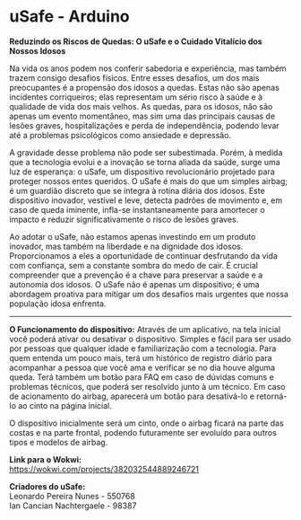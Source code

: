 # uSafe - Arduino

**Reduzindo os Riscos de Quedas: O uSafe e o Cuidado Vitalício dos Nossos Idosos**

Na vida os anos podem nos conferir sabedoria e experiência, mas também trazem consigo desafios físicos. Entre esses desafios, um dos mais preocupantes é a propensão dos idosos a quedas. Estas não são apenas incidentes corriqueiros; elas representam um sério risco à saúde e à qualidade de vida dos mais velhos.
As quedas, para os idosos, não são apenas um evento momentâneo, mas sim uma das principais causas de lesões graves, hospitalizações e perda de independência, podendo levar até a problemas psicológicos como ansiedade e depressão.

A gravidade desse problema não pode ser subestimada. Porém, à medida que a tecnologia evolui e a inovação se torna aliada da saúde, surge uma luz de esperança: o uSafe, um dispositivo revolucionário projetado para proteger nossos entes queridos.
O uSafe é mais do que um simples airbag; é um guardião discreto que se integra à rotina diária dos idosos. Este dispositivo inovador, vestível e leve, detecta padrões de movimento e, em caso de queda iminente, infla-se instantaneamente para amortecer o impacto e reduzir significativamente o risco de lesões graves.

Ao adotar o uSafe, não estamos apenas investindo em um produto inovador, mas também na liberdade e na dignidade dos idosos. Proporcionamos a eles a oportunidade de continuar desfrutando da vida com confiança, sem a constante sombra do medo de cair. É crucial compreender que a prevenção é a chave para preservar a saúde e a autonomia dos idosos. O uSafe não é apenas um dispositivo; é uma abordagem proativa para mitigar um dos desafios mais urgentes que nossa população idosa enfrenta.

------------------------------------------------------------------------------------------------------------------------------------------------------------------------------------------------------------------------------------------------------

**O Funcionamento do dispositivo:**
Através de um aplicativo, na tela inicial você poderá ativar ou desativar o dispositivo. Simples e fácil para ser usado por pessoas que qualquer idade e familiarização com a tecnologia. Para quem entenda um pouco mais, terá um histórico de registro diário para acompanhar a pessoa que você ama e verificar se no dia houve alguma queda. Terá também um botão para FAQ em caso de dúvidas comuns e problemas técnicos, que poderá ser resolvido junto à um técnico.
Em caso de acionamento do airbag, aparecerá um botão para desativá-lo e retorná-lo ao cinto na página inicial.

O dispositivo inicialmente será um cinto, onde o airbag ficará na parte das costas e na parte frontal, podendo futuramente ser evoluído para outros tipos e modelos de airbag.

**Link para o Wokwi:** <br>
https://wokwi.com/projects/382032544889246721

**Criadores do uSafe:**
<br>Leonardo Pereira Nunes - 550768 
<br>Ian Cancian Nachtergaele - 98387
